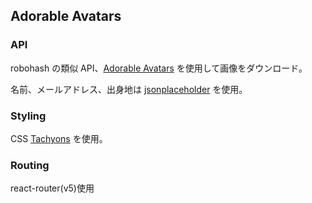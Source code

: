## Adorable Avatars

### API

robohash の類似 API、[Adorable Avatars](http://avatars.adorable.io/#demo) を使用して画像をダウンロード。

名前、メールアドレス、出身地は [jsonplaceholder](https://jsonplaceholder.typicode.com/users) を使用。

### Styling

CSS [Tachyons](https://tachyons.io/) を使用。

### Routing

react-router(v5)使用
